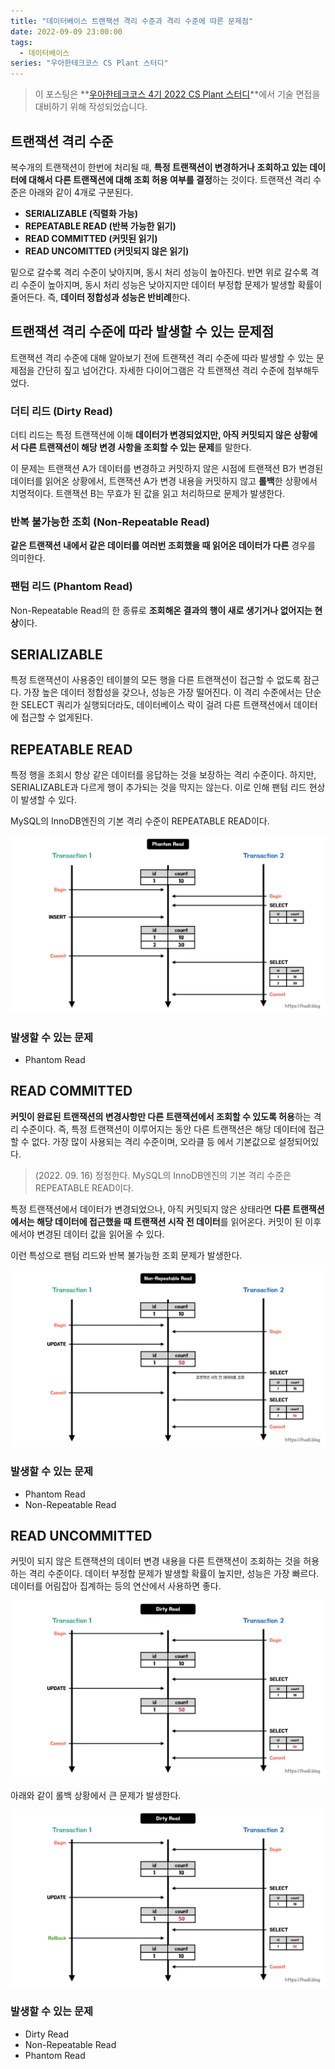 ```yaml
---
title: "데이터베이스 트랜잭션 격리 수준과 격리 수준에 따른 문제점"
date: 2022-09-09 23:00:00
tags:
  - 데이터베이스
series: "우아한테크코스 CS Plant 스터디"
---
```


> 이 포스팅은 **[우아한테크코스 4기 2022 CS Plant 스터디](https://github.com/woowacourse-study/2022-cs-plant)**에서 기술 면접을 대비하기 위해 작성되었습니다.

## 트랜잭션 격리 수준

복수개의 트랜잭션이 한번에 처리될 때, **특정 트랜잭션이 변경하거나 조회하고 있는 데이터에 대해서 다른 트랜잭션에 대해 조회 허용 여부를 결정**하는 것이다. 트랜잭션 격리 수준은 아래와 같이 4개로 구분된다.

- **SERIALIZABLE (직렬화 가능)**
- **REPEATABLE READ (반복 가능한 읽기)**
- **READ COMMITTED (커밋된 읽기)**
- **READ UNCOMITTED (커밋되지 않은 읽기)**

밑으로 갈수록 격리 수준이 낮아지며, 동시 처리 성능이 높아진다. 반면 위로 갈수록 격리 수준이 높아지며, 동시 처리 성능은 낮아지지만 데이터 부정합 문제가 발생할 확률이 줄어든다. 즉, **데이터 정합성과 성능은 반비례**한다.

## 트랜잭션 격리 수준에 따라 발생할 수 있는 문제점

트랜잭션 격리 수준에 대해 알아보기 전에 트랜잭션 격리 수준에 따라 발생할 수 있는 문제점을 간단히 짚고 넘어간다. 자세한 다이어그램은 각 트랜잭션 격리 수준에 첨부해두었다.

### 더티 리드 (Dirty Read)

더티 리드는 특정 트랜잭션에 이해 **데이터가 변경되었지만, 아직 커밋되지 않은 상황에서 다른 트랜잭션이 해당 변경 사항을 조회할 수 있는 문제**를 말한다.

이 문제는 트랜잭션 A가 데이터를 변경하고 커밋하지 않은 시점에 트랜잭션 B가 변경된 데이터를 읽어온 상황에서, 트랜잭션 A가 변경 내용을 커밋하지 않고 **롤백**한 상황에서 치명적이다. 트랜잭션 B는 무효가 된 값을 읽고 처리하므로 문제가 발생한다.

### 반복 불가능한 조회 (Non-Repeatable Read)

**같은 트랜잭션 내에서 같은 데이터를 여러번 조회했을 때 읽어온 데이터가 다른** 경우를 의미한다.

### 팬텀 리드 (Phantom Read)

Non-Repeatable Read의 한 종류로 **조회해온 결과의 행이 새로 생기거나 없어지는 현상**이다.

## SERIALIZABLE

특정 트랜잭션이 사용중인 테이블의 모든 행을 다른 트랜잭션이 접근할 수 없도록 잠근다. 가장 높은 데이터 정합성을 갖으나, 성능은 가장 떨어진다. 이 격리 수준에서는 단순한 SELECT 쿼리가 실행되더라도, 데이터베이스 락이 걸려 다른 트랜잭션에서 데이터에 접근할 수 없게된다.

## REPEATABLE READ

특정 행을 조회시 항상 같은 데이터를 응답하는 것을 보장하는 격리 수준이다. 하지만, SERIALIZABLE과 다르게 행이 추가되는 것을 막지는 않는다. 이로 인해 팬텀 리드 현상이 발생할 수 있다.

MySQL의 InnoDB엔진의 기본 격리 수준이 REPEATABLE READ이다.

![Phantom Read](./phantom-read.png)

### 발생할 수 있는 문제

- Phantom Read

## READ COMMITTED

**커밋이 완료된 트랜잭션의 변경사항만 다른 트랜잭션에서 조회할 수 있도록 허용**하는 격리 수준이다. 즉, 특정 트랜잭션이 이루어지는 동안 다른 트랜잭션은 해당 데이터에 접근할 수 없다. 가장 많이 사용되는 격리 수준이며, 오라클 등 에서 기본값으로 설정되어있다.

> (2022. 09. 16) 정정한다. MySQL의 InnoDB엔진의 기본 격리 수준은 REPEATABLE READ이다.

특정 트랜잭션에서 데이터가 변경되었으나, 아직 커밋되지 않은 상태라면 **다른 트랜잭션에서는 해당 데이터에 접근했을 때 트랜잭션 시작 전 데이터**를 읽어온다. 커밋이 된 이후에서야 변경된 데이터 값을 읽어올 수 있다.

이런 특성으로 팬텀 리드와 반복 불가능한 조회 문제가 발생한다.

![Non-Repeatable Read](./non-repeatable-read.png)

### 발생할 수 있는 문제

- Phantom Read
- Non-Repeatable Read

## READ UNCOMMITTED

커밋이 되지 않은 트랜잭션의 데이터 변경 내용을 다른 트랜잭션이 조회하는 것을 허용하는 격리 수준이다. 데이터 부정합 문제가 발생할 확률이 높지만, 성능은 가장 빠르다. 데이터를 어림잡아 집계하는 등의 연산에서 사용하면 좋다.

![Dirty Read](./dirty-read-1.png)

아래와 같이 롤백 상황에서 큰 문제가 발생한다.

![Dirty Read - 롤백이 발생했을 경우](./dirty-read-2.png)

### 발생할 수 있는 문제

- Dirty Read
- Non-Repeatable Read
- Phantom Read
